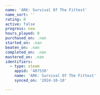```yaml
---
name: 'ARK: Survival Of The Fittest'
name_sort: ''
rating: 0
active: false
progress: new
hours_played: 0
purchased_on: .nan
started_on: .nan
beaten_on: .nan
completed_on: .nan
mastered_on: .nan
identifiers:
  - type: steam
    appid: '407530'
    name: 'ARK: Survival Of The Fittest'
    synced_on: '2024-10-10'

---
```

